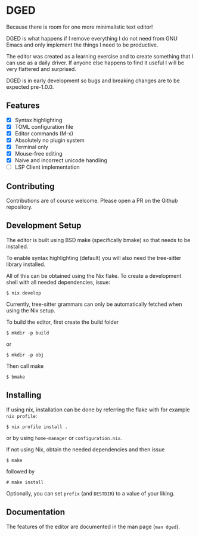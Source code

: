 # DGED

Because there is room for one more minimalistic text editor!

DGED is what happens if I remove everything I do not need from
GNU Emacs and only implement the things I need to be productive.

The editor was created as a learning exercise and to create something that I
can use as a daily driver. If anyone else happens to find it useful I will
be very flattered and surprised.

DGED is in early development so bugs and breaking changes are to be
expected pre-1.0.0.

## Features

- [x] Syntax highlighting
- [x] TOML configuration file
- [x] Editor commands (M-x)
- [x] Absolutely no plugin system
- [x] Terminal only
- [x] Mouse-free editing
- [x] Naive and incorrect unicode handling
- [ ] LSP Client implementation

## Contributing

Contributions are of course welcome. Please open a PR on the Github repository.

## Development Setup

The editor is built using BSD make (specifically bmake) so that needs to be installed.

To enable syntax highlighting (default) you will also need the tree-sitter library
installed.

All of this can be obtained using the Nix flake. To create a development shell with all
needed dependencies, issue:

```
$ nix develop
```

Currently, tree-sitter grammars can only be automatically fetched when using the Nix setup.

To build the editor, first create the build folder

```
$ mkdir -p build
```

or

```
$ mkdir -p obj
```

Then call make

```
$ bmake
```

## Installing

If using nix, installation can be done by referring the flake with for example `nix profile`:

```
$ nix profile install .
```

or by using `home-manager` or `configuration.nix`.

If not using Nix, obtain the needed dependencies and then issue

```
$ make
```

followed by

```
# make install
```

Optionally, you can set `prefix` (and `DESTDIR`) to a value of your liking.

## Documentation

The features of the editor are documented in the man page (`man dged`).
